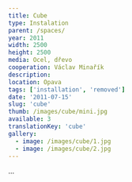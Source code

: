 ```yaml
---
title: Cube
type: Instalation
parent: /spaces/
year: 2011
width: 2500
height: 2500
media: Ocel, dřevo
cooperation: Václav Minařík
description: 
location: Opava
tags: ['installation', 'removed']
date: '2011-07-15'
slug: 'cube'
thumb: /images/cube/mini.jpg
available: 3
translationKey: 'cube'
gallery:
  - image: /images/cube/1.jpg
  - image: /images/cube/2.jpg
---
```

...

